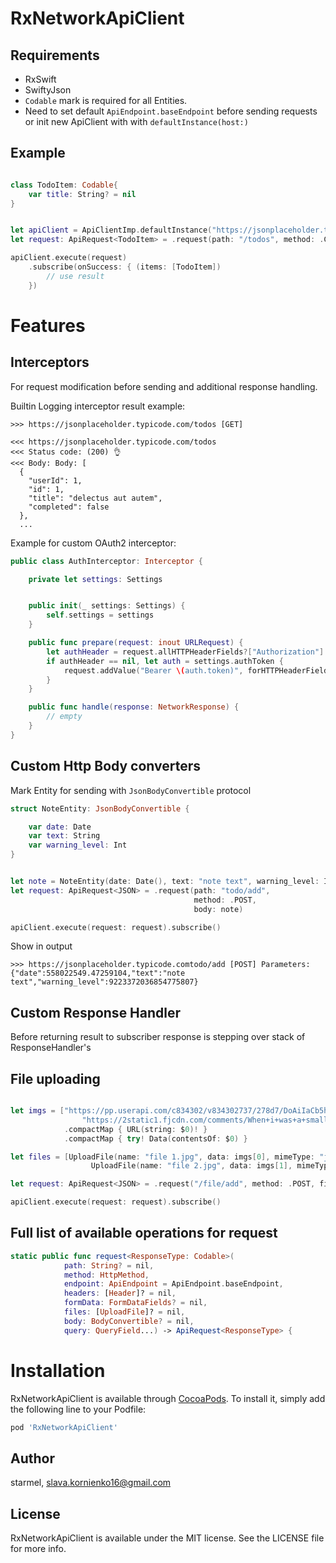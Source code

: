 # RxNetworkApiClient


## Requirements
  - RxSwift
  - SwiftyJson
  - `Codable` mark is required for all Entities.
  - Need to set default `ApiEndpoint.baseEndpoint` before sending requests or init new ApiClient with with `defaultInstance(host:)`

## Example 

```swift

class TodoItem: Codable{
    var title: String? = nil
}


let apiClient = ApiClientImp.defaultInstance("https://jsonplaceholder.typicode.com")
let request: ApiRequest<TodoItem> = .request(path: "/todos", method: .GET)

apiClient.execute(request)
    .subscribe(onSuccess: { (items: [TodoItem])
        // use result
    })

```

# Features
## Interceptors
For request modification before sending and additional response handling.

Builtin Logging interceptor result example:
```
>>> https://jsonplaceholder.typicode.com/todos [GET]

<<< https://jsonplaceholder.typicode.com/todos
<<< Status code: (200) 👌
<<< Body: Body: [
  {
    "userId": 1,
    "id": 1,
    "title": "delectus aut autem",
    "completed": false
  },
  ...
```

Example for custom OAuth2 interceptor:

```swift
public class AuthInterceptor: Interceptor {

    private let settings: Settings


    public init(_ settings: Settings) {
        self.settings = settings
    }

    public func prepare(request: inout URLRequest) {
        let authHeader = request.allHTTPHeaderFields?["Authorization"]
        if authHeader == nil, let auth = settings.authToken {
            request.addValue("Bearer \(auth.token)", forHTTPHeaderField: "Authorization")
        }
    }

    public func handle(response: NetworkResponse) {
        // empty
    }
}
````

## Custom Http Body converters

Mark Entity for sending with `JsonBodyConvertible` protocol
```swift
struct NoteEntity: JsonBodyConvertible {

    var date: Date
    var text: String
    var warning_level: Int
}


let note = NoteEntity(date: Date(), text: "note text", warning_level: Int.max)
let request: ApiRequest<JSON> = .request(path: "todo/add",
                                         method: .POST,
                                         body: note)

apiClient.execute(request: request).subscribe()
```
Show in output
```
>>> https://jsonplaceholder.typicode.comtodo/add [POST] Parameters: {"date":558022549.47259104,"text":"note text","warning_level":9223372036854775807}
```

## Custom Response Handler

Before returning result to subscriber response is stepping over stack of ResponseHandler's



## File uploading

```swift

let imgs = ["https://pp.userapi.com/c834302/v834302737/278d7/DoAiIaCb5hY.jpg?ava=1",
                "https://2static1.fjcdn.com/comments/When+i+was+a+small+kid+and+tried+smoking+i+_57ab9cf4d3afaa9daba047a508dc4f2f.jpg"]
            .compactMap { URL(string: $0)! }
            .compactMap { try! Data(contentsOf: $0) }

let files = [UploadFile(name: "file 1.jpg", data: imgs[0], mimeType: "jpg"),
                  UploadFile(name: "file 2.jpg", data: imgs[1], mimeType: "jpg")]

let request: ApiRequest<JSON> = .request("/file/add", method: .POST, files: files)

apiClient.execute(request: request).subscribe()
```

## Full list of available operations for request
```swift
static public func request<ResponseType: Codable>(
            path: String? = nil,
            method: HttpMethod,
            endpoint: ApiEndpoint = ApiEndpoint.baseEndpoint,
            headers: [Header]? = nil,
            formData: FormDataFields? = nil,
            files: [UploadFile]? = nil,
            body: BodyConvertible? = nil,
            query: QueryField...) -> ApiRequest<ResponseType> {
```

# Installation

RxNetworkApiClient is available through [CocoaPods](https://cocoapods.org). To install
it, simply add the following line to your Podfile:

```ruby
pod 'RxNetworkApiClient'
```

## Author

starmel, slava.kornienko16@gmail.com

## License

RxNetworkApiClient is available under the MIT license. See the LICENSE file for more info.
